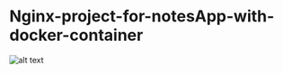 # Nginx-project-for-notesApp-with-docker-container

![alt text]([http://url/to/img.png](https://github.com/Pradip-sanap/Nginx-project-for-notesApp-with-docker-container/blob/main/Diagram.png)https://github.com/Pradip-sanap/Nginx-project-for-notesApp-with-docker-container/blob/main/Diagram.png)
